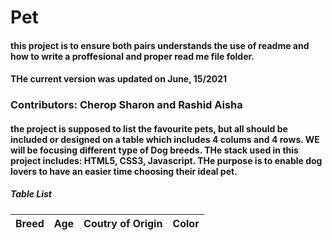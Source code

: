 # Pet
#### this project is to ensure both pairs understands the use of readme and how to write a proffesional and proper read me file folder.
#### THe current version was updated on June, 15/2021

### Contributors: Cherop Sharon and Rashid Aisha
#### the project is supposed to list the favourite pets, but all should be included or designed on a table which includes 4 colums and 4 rows. WE will be focusing different type of Dog breeds. THe stack used in this project includes: HTML5, CSS3, Javascript. THe purpose is to enable dog lovers to have an easier time choosing their ideal pet. 

##### Table List

Breed           | Age| Coutry of Origin| Color
---|---|---|---|





